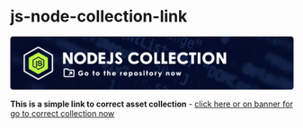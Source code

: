 # js-node-collection-link

<a href="https://github.com/js-node-collection" target="_blank">
  <img src="./.depot/banner.nodejscollection.folder.webp" alt=" node js scripts collection ">
</a>

<b>This is a simple link to correct asset collection</b> - [click here or on banner for go to correct collection now](https://github.com/js-node-collection)
